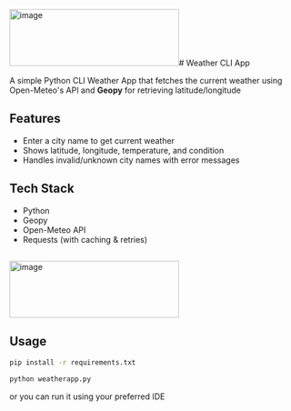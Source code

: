 <img width="298" height="100" alt="image" src="https://github.com/user-attachments/assets/40a99196-bedf-4ec3-a2f1-702c4413cb68" /># Weather CLI App

A simple Python CLI Weather App that fetches the current weather using Open-Meteo's API
and **Geopy** for retrieving latitude/longitude

## Features
- Enter a city name to get current weather
- Shows latitude, longitude, temperature, and condition
- Handles invalid/unknown city names with error messages

## Tech Stack
- Python
- Geopy
- Open-Meteo API
- Requests (with caching & retries)

## 
<img width="298" height="100" alt="image" src="https://github.com/user-attachments/assets/28d9b3dc-4ef5-43f1-8763-4bc4cef2bc4e" />

## Usage
```bash
pip install -r requirements.txt
```

```bash
python weatherapp.py
```
or you can run it using your preferred IDE
